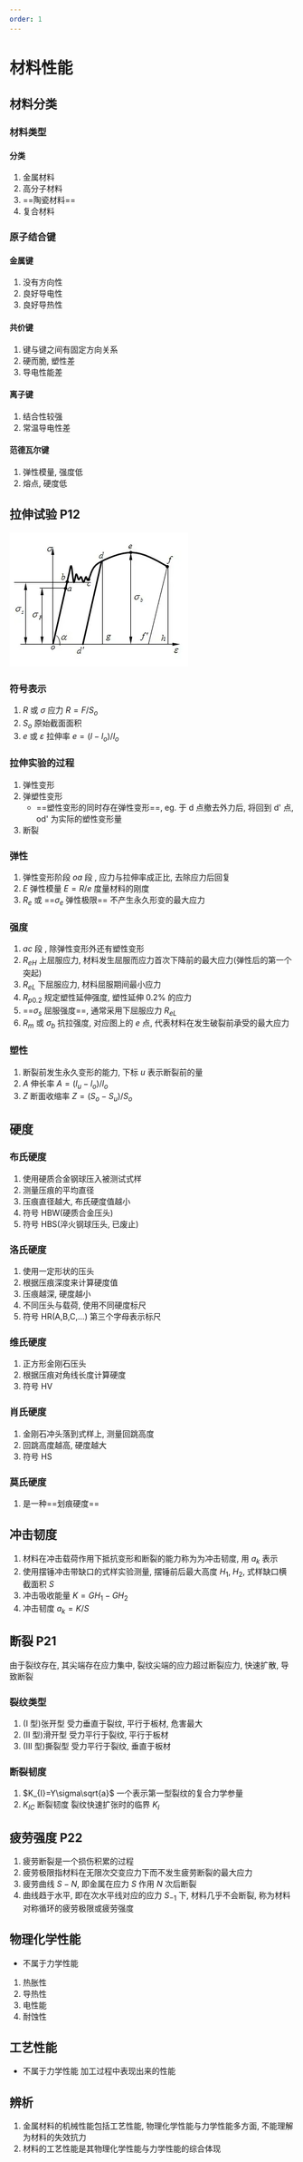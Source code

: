 ```yaml
---
order: 1
---
```


# 材料性能

## 材料分类
### 材料类型
#### 分类
1. 金属材料
2. 高分子材料
3. ==陶瓷材料==
4. 复合材料

### 原子结合键
#### 金属键
1. 没有方向性
2. 良好导电性
3. 良好导热性

#### 共价键
1. 键与键之间有固定方向关系
2. 硬而脆, 塑性差
3. 导电性能差

#### 离子键
1. 结合性较强
2. 常温导电性差

#### 范德瓦尔键
1. 弹性模量, 强度低
2. 熔点, 硬度低

## 拉伸试验 P12
![](./src/material_ls.webp)

### 符号表示
1. $R$ 或 $\sigma$ 应力 $R=F/S_o$
2. $S_o$ 原始截面面积
3. $e$ 或 $\varepsilon$ 拉伸率 $e=(l-l_o)/l_o$

### 拉伸实验的过程
1. 弹性变形
2. 弹塑性变形
    * ==塑性变形的同时存在弹性变形==, eg. 于 d 点撤去外力后, 将回到 d' 点, od' 为实际的塑性变形量
3. 断裂

### 弹性
1. 弹性变形阶段 $oa$ 段 , 应力与拉伸率成正比, 去除应力后回复 
2. $E$ 弹性模量 $E=R/e$ 度量材料的刚度
3. $R_e$ 或 ==$\sigma_e$ 弹性极限== 不产生永久形变的最大应力

### 强度
1. $ac$ 段 , 除弹性变形外还有塑性变形
2. $R_{eH}$ 上屈服应力, 材料发生屈服而应力首次下降前的最大应力(弹性后的第一个突起)
3. $R_{eL}$ 下屈服应力, 材料屈服期间最小应力
4. $R_{p0.2}$ 规定塑性延伸强度, 塑性延伸 0.2% 的应力  
5. ==$\sigma_s$ 屈服强度==, 通常采用下屈服应力 $R_{eL}$
6. $R_m$ 或 $\sigma_b$ 抗拉强度, 对应图上的 $e$ 点, 代表材料在发生破裂前承受的最大应力

### 塑性
1. 断裂前发生永久变形的能力, 下标 $u$ 表示断裂前的量 
2. $A$ 伸长率 $A=(l_u-l_o)/l_o$
3. $Z$ 断面收缩率 $Z=(S_o-S_u)/S_o$

## 硬度
### 布氏硬度
1. 使用硬质合金钢球压入被测试式样
2. 测量压痕的平均直径
3. 压痕直径越大, 布氏硬度值越小
4. 符号 HBW(硬质合金压头)
5. 符号 HBS(淬火钢球压头, 已废止)

### 洛氏硬度
1. 使用一定形状的压头
2. 根据压痕深度来计算硬度值
3. 压痕越深, 硬度越小
3. 不同压头与载荷, 使用不同硬度标尺
4. 符号 HR(A,B,C,...) 第三个字母表示标尺

### 维氏硬度
1. 正方形金刚石压头
2. 根据压痕对角线长度计算硬度
3. 符号 HV

### 肖氏硬度
1. 金刚石冲头落到式样上, 测量回跳高度
2. 回跳高度越高, 硬度越大
3. 符号 HS

### 莫氏硬度
1. 是一种==划痕硬度==

## 冲击韧度
1. 材料在冲击载荷作用下抵抗变形和断裂的能力称为为冲击韧度, 用 $a_k$ 表示
2. 使用摆锤冲击带缺口的式样实验测量, 摆锤前后最大高度 $H_1$, $H_2$, 式样缺口横截面积 $S$
3. 冲击吸收能量 $K=GH_1-GH_2$
4. 冲击韧度 $a_k=K/S$

## 断裂 P21
由于裂纹存在, 其尖端存在应力集中, 裂纹尖端的应力超过断裂应力, 快速扩散, 导致断裂
### 裂纹类型
1. (I 型)张开型 受力垂直于裂纹, 平行于板材, 危害最大
2. (II 型)滑开型 受力平行于裂纹, 平行于板材
3. (III 型)撕裂型 受力平行于裂纹, 垂直于板材

### 断裂韧度
1. $K_{I}=Y\sigma\sqrt{a}$ 一个表示第一型裂纹的复合力学参量
2. $K_{IC}$ 断裂韧度 裂纹快速扩张时的临界 $K_{I}$

## 疲劳强度 P22
1. 疲劳断裂是一个损伤积累的过程
2. 疲劳极限指材料在无限次交变应力下而不发生疲劳断裂的最大应力
3. 疲劳曲线 $S-N$, 即金属在应力 $S$ 作用 $N$ 次后断裂
4. 曲线趋于水平, 即在次水平线对应的应力 $S_{-1}$ 下, 材料几乎不会断裂, 称为材料对称循环的疲劳极限或疲劳强度

## 物理化学性能
* 不属于力学性能
1. 热胀性
2. 导热性
3. 电性能
4. 耐蚀性

## 工艺性能
* 不属于力学性能
加工过程中表现出来的性能

## 辨析
1. 金属材料的机械性能包括工艺性能, 物理化学性能与力学性能多方面, 不能理解为材料的失效抗力
2. 材料的工艺性能是其物理化学性能与力学性能的综合体现
